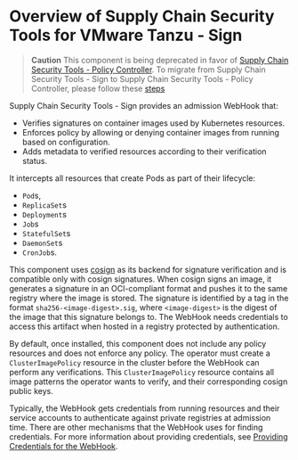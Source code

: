 # Overview of Supply Chain Security Tools for VMware Tanzu - Sign

>**Caution** This component is being deprecated in favor of [Supply Chain Security Tools - Policy Controller](../scst-policy/overview.md).
>To migrate from Supply Chain Security Tools - Sign to Supply Chain Security Tools - Policy Controller, please follow these [steps](../scst-policy/migration.hbs.md)

Supply Chain Security Tools - Sign provides an admission WebHook that:

- Verifies signatures on container images used by Kubernetes resources.
- Enforces policy by allowing or denying container images from running based
on configuration.
- Adds metadata to verified resources according to their verification status.

It intercepts all resources that create Pods as part of their lifecycle:

* `Pod`s,
* `ReplicaSet`s
* `Deployment`s
* `Job`s
* `StatefulSet`s
* `DaemonSet`s
* `CronJob`s.

This component uses [cosign](https://github.com/sigstore/cosign#cosign) as its
backend for signature verification and is compatible only with cosign signatures.
When cosign signs an image, it generates a signature in an OCI-compliant format
and pushes it to the same registry where the image is stored. The signature is
identified by a tag in the format `sha256-<image-digest>.sig`, where `<image-digest>`
is the digest of the image that this signature belongs to. The WebHook needs
credentials to access this artifact when hosted in a registry protected by
authentication.

By default, once installed, this component does not include any policy resources
and does not enforce any policy.
The operator must create a `ClusterImagePolicy` resource in the cluster before
the WebHook can perform any verifications. This `ClusterImagePolicy`
resource contains all image patterns the operator wants to verify, and their
corresponding cosign public keys.

Typically, the WebHook gets credentials from running resources and their service
accounts to authenticate against private registries at admission time.
There are other mechanisms that the WebHook uses for finding credentials.
For more information about providing credentials, see
[Providing Credentials for the WebHook](configuring.md#provide-creds-for-package).
